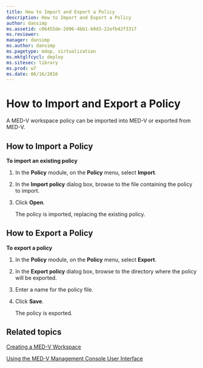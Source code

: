 ```yaml
---
title: How to Import and Export a Policy
description: How to Import and Export a Policy
author: dansimp
ms.assetid: c86455de-2096-4bb1-b9d3-22efb42f3317
ms.reviewer: 
manager: dansimp
ms.author: dansimp
ms.pagetype: mdop, virtualization
ms.mktglfcycl: deploy
ms.sitesec: library
ms.prod: w7
ms.date: 06/16/2016
---
```



# How to Import and Export a Policy


A MED-V workspace policy can be imported into MED-V or exported from MED-V.

## How to Import a Policy


**To import an existing policy**

1.  In the **Policy** module, on the **Policy** menu, select **Import**.

2.  In the **Import policy** dialog box, browse to the file containing the policy to import.

3.  Click **Open**.

    The policy is imported, replacing the existing policy.

## How to Export a Policy


**To export a policy**

1.  In the **Policy** module, on the **Policy** menu, select **Export**.

2.  In the **Export policy** dialog box, browse to the directory where the policy will be exported.

3.  Enter a name for the policy file.

4.  Click **Save**.

    The policy is exported.

## Related topics


[Creating a MED-V Workspace](creating-a-med-v-workspacemedv-10-sp1.md)

[Using the MED-V Management Console User Interface](using-the-med-v-management-console-user-interface.md)

 

 





